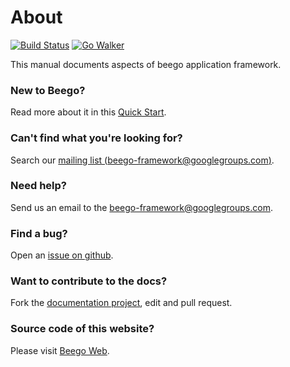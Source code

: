 # About

[![Build Status](https://drone.io/github.com/astaxie/beego/status.png)](https://drone.io/github.com/astaxie/beego/latest) [![Go Walker](http://gowalker.org/api/v1/badge)](http://gowalker.org/github.com/astaxie/beego)

This manual documents aspects of beego application framework.

### New to Beego?

Read more about it in this [Quick Start](quickstart).

### Can't find what you're looking for?

Search our [mailing list (beego-framework@googlegroups.com)](https://groups.google.com/forum/#!forum/beego-framework).

### Need help?

Send us an email to the [beego-framework@googlegroups.com](mailto:beego-framework@googlegroups.com).

### Find a bug?

Open an [issue on github](https://github.com/astaxie/beego/issues).

### Want to contribute to the docs?

Fork the [documentation project](https://github.com/beego/beedoc), edit and pull request.

### Source code of this website?

Please visit [Beego Web](https://github.com/beego/beeweb).
